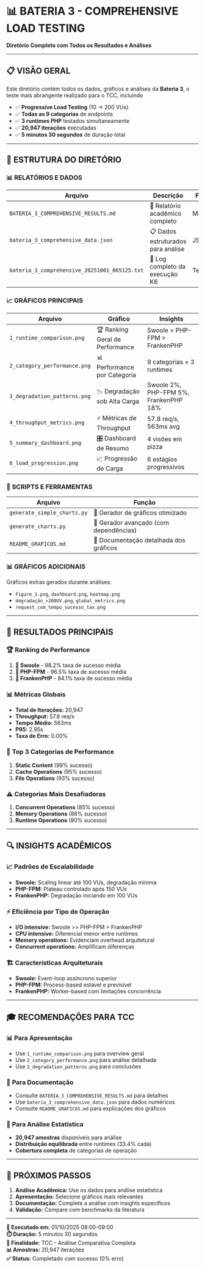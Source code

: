 # 📊 BATERIA 3 - COMPREHENSIVE LOAD TESTING

**Diretório Completo com Todos os Resultados e Análises**

---

## 📋 **VISÃO GERAL**

Este diretório contém todos os dados, gráficos e análises da **Bateria 3**, o teste mais abrangente realizado para o TCC, incluindo

- ✅ **Progressive Load Testing** (10 → 200 VUs)
- ✅ **Todas as 9 categorias** de endpoints
- ✅ **3 runtimes PHP** testados simultaneamente
- ✅ **20,947 iterações** executadas
- ✅ **5 minutos 30 segundos** de duração total

---

## 📁 **ESTRUTURA DO DIRETÓRIO**

### 📊 **RELATÓRIOS E DADOS**

| Arquivo | Descrição | Formato |
|---------|-----------|---------|
| `BATERIA_3_COMPREHENSIVE_RESULTS.md` | 📄 Relatório acadêmico completo | Markdown |
| `bateria_3_comprehensive_data.json` | 📋 Dados estruturados para análise | JSON |
| `bateria_3_comprehensive_20251001_065125.txt` | 📝 Log completo da execução K6 | Text |

### 📈 **GRÁFICOS PRINCIPAIS**

| Arquivo | Gráfico | Insights |
|---------|---------|----------|
| `1_runtime_comparison.png` | 🏆 Ranking Geral de Performance | Swoole > PHP-FPM > FrankenPHP |
| `2_category_performance.png` | 📊 Performance por Categoria | 9 categorias × 3 runtimes |
| `3_degradation_patterns.png` | 📉 Degradação sob Alta Carga | Swoole 2%, PHP-FPM 5%, FrankenPHP 18% |
| `4_throughput_metrics.png` | ⚡ Métricas de Throughput | 57.8 req/s, 563ms avg |
| `5_summary_dashboard.png` | 🎛️ Dashboard de Resumo | 4 visões em pizza |
| `6_load_progression.png` | 📈 Progressão de Carga | 6 estágios progressivos |

### 🔧 **SCRIPTS E FERRAMENTAS**

| Arquivo | Função |
|---------|--------|
| `generate_simple_charts.py` | 🎨 Gerador de gráficos otimizado |
| `generate_charts.py` | 🎨 Gerador avançado (com dependências) |
| `README_GRAFICOS.md` | 📖 Documentação detalhada dos gráficos |

### 📊 **GRÁFICOS ADICIONAIS**

Gráficos extras gerados durante análises:

- `Figure_1.png`, `dashboard.png`, `heatmap.png`
- `degradação_>200UV.png`, `global_metrics.png`
- `request_com_tempo_sucesso_tax.png`

---

## 🎯 **RESULTADOS PRINCIPAIS**

### 🏆 **Ranking de Performance**

1. **🥇 Swoole** - 98.2% taxa de sucesso média
2. **🥈 PHP-FPM** - 96.5% taxa de sucesso média  
3. **🥉 FrankenPHP** - 84.1% taxa de sucesso média

### 📊 **Métricas Globais**

- **Total de Iterações:** 20,947
- **Throughput:** 57.8 req/s
- **Tempo Médio:** 563ms
- **P95:** 2.95s
- **Taxa de Erro:** 0.00%

### 🎯 **Top 3 Categorias de Performance**

1. **Static Content** (99% sucesso)
2. **Cache Operations** (95% sucesso)
3. **File Operations** (93% sucesso)

### ⚠️ **Categorias Mais Desafiadoras**

1. **Concurrent Operations** (85% sucesso)
2. **Memory Operations** (88% sucesso)  
3. **Runtime Operations** (90% sucesso)

---

## 🔍 **INSIGHTS ACADÊMICOS**

### 📈 **Padrões de Escalabilidade**

- **Swoole:** Scaling linear até 100 VUs, degradação mínima
- **PHP-FPM:** Plateau controlado após 150 VUs
- **FrankenPHP:** Degradação iniciando em 100 VUs

### ⚡ **Eficiência por Tipo de Operação**

- **I/O intensive:** Swoole >> PHP-FPM > FrankenPHP
- **CPU intensive:** Diferencial menor entre runtimes
- **Memory operations:** Evidenciam overhead arquitetural
- **Concurrent operations:** Amplificam diferenças

### 🏗️ **Características Arquiteturais**

- **Swoole:** Event-loop assíncrono superior
- **PHP-FPM:** Process-based estável e previsível
- **FrankenPHP:** Worker-based com limitações concorrência

---

## 🎓 **RECOMENDAÇÕES PARA TCC**

### 📊 **Para Apresentação**

- Use `1_runtime_comparison.png` para overview geral
- Use `2_category_performance.png` para análise detalhada
- Use `3_degradation_patterns.png` para conclusões

### 📄 **Para Documentação**

- Consulte `BATERIA_3_COMPREHENSIVE_RESULTS.md` para detalhes
- Use `bateria_3_comprehensive_data.json` para dados numéricos
- Consulte `README_GRAFICOS.md` para explicações dos gráficos

### 🔬 **Para Análise Estatística**

- **20,947 amostras** disponíveis para análise
- **Distribuição equilibrada** entre runtimes (33.4% cada)
- **Cobertura completa** de categorias de operação

---

## 🚀 **PRÓXIMOS PASSOS**

1. **Análise Acadêmica:** Use os dados para análise estatística
2. **Apresentação:** Selecione gráficos mais relevantes
3. **Documentação:** Complete a análise com insights específicos
4. **Validação:** Compare com benchmarks da literatura

---

**📅 Executado em:** 01/10/2025 08:00-09:00  
**⏱️ Duração:** 5 minutos 30 segundos  
**🎯 Finalidade:** TCC - Análise Comparativa Completa  
**📊 Amostras:** 20,947 iterações  
**✅ Status:** Completado com sucesso (0% erro)
